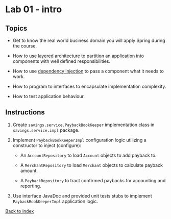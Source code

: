 Lab 01 - intro
==
Topics
--
* Get to know the real world business domain you will apply Spring during the course.

* How to use layered architecture to partition an application into components with well defined responsibilities.

* How to use [dependency injection][1] to pass a component what it needs to work.

* How to program to interfaces to encapsulate implementation complexity.

* How to test application behaviour.

Instructions
--
1. Create `savings.service.PaybackBookKeeper` implementation class in `savings.service.impl` package.

2. Implement `PaybackBookKeeperImpl` configuration logic utilizing a constructor to inject (configure):

    * An `AccountRepository` to load `Account` objects to add payback to.

    * A `MerchantRepository` to load `Merchant` objects to calculate payback amount.

    * A `PaybackRepository` to tract confirmed paybacks for accounting and reporting.

3. Use interface JavaDoc and provided unit tests stubs to implement `PaybackBookKeeperImpl` application logic.

[Back to index](src/default)

 [1]: http://docs.spring.io/spring/docs/3.2.4.RELEASE/spring-framework-reference/html/beans.html#overview-dependency-injection
